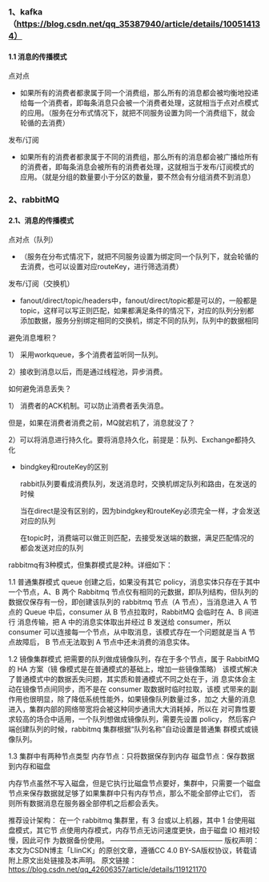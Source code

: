 ### 1、kafka（https://blog.csdn.net/qq_35387940/article/details/100514134）

#### 1.1 消息的传播模式

点对点

- 如果所有的消费者都隶属于同一个消费组，那么所有的消息都会被均衡地投递给每一个消费者，即每条消息只会被一个消费者处理，这就相当于点对点模式的应用。（服务在分布式情况下，就把不同服务设置为同一个消费组下，就会轮循的去消费）

发布/订阅

- 如果所有的消费者都隶属于不同的消费组，那么所有的消息都会被广播给所有的消费者，即每条消息会被所有的消费者处理，这就相当于发布/订阅模式的应用。（就是分组的数量要小于分区的数量，要不然会有分组消费不到消息）

### 2、rabbitMQ

#### 2.1、消息的传播模式

点对点（队列）

- （服务在分布式情况下，就把不同服务设置为绑定同一个队列下，就会轮循的去消费，也可以设置对应routeKey，进行筛选消费）

发布/订阅（交换机）

- fanout/direct/topic/headers中，fanout/direct/topic都是可以的，一般都是topic，这样可以写正则匹配，如果都满足条件的情况下，对应的队列分别都添加数据，服务分别绑定相同的交换机，绑定不同的队列，队列中的数据相同

避免消息堆积？

1） 采用workqueue，多个消费者监听同一队列。

2）接收到消息以后，而是通过线程池，异步消费。

如何避免消息丢失？

1） 消费者的ACK机制。可以防止消费者丢失消息。

但是，如果在消费者消费之前，MQ就宕机了，消息就没了？

2）可以将消息进行持久化。要将消息持久化，前提是：队列、Exchange都持久化



- bindgkey和routeKey的区别

  rabbit队列要看成消费队列，发送消息时，交换机绑定队列和路由，在发送的时候

  当在direct是没有区别的，因为bindgkey和routeKey必须完全一样，才会发送对应的队列

  在topic时，消费端可以做正则匹配，去接受发送端的数据，满足匹配情况的都会发送对应的队列

  
rabbitmq有3种模式，但集群模式是2种。详细如下：

1.1 普通集群模式
queue 创建之后，如果没有其它 policy，消息实体只存在于其中 一个节点，A、B 两个 Rabbitmq 节点仅有相同的元数据，即队列结构，但队列的 数据仅保存有一份，即创建该队列的 rabbitmq 节点（A 节点），当消息进入 A 节 点的 Queue 中后，consumer 从 B 节点拉取时，RabbitMQ 会临时在 A、B 间进行 消息传输，把 A 中的消息实体取出并经过 B 发送给 consumer，所以 consumer 可以连接每一个节点，从中取消息，该模式存在一个问题就是当 A 节点故障后， B 节点无法取到 A 节点中还未消费的消息实体。

1.2 镜像集群模式
把需要的队列做成镜像队列，存在于多个节点，属于 RabbitMQ 的 HA 方案（镜 像模式是在普通模式的基础上，增加一些镜像策略）
该模式解决了普通模式中的数据丢失问题，其实质和普通模式不同之处在于，消 息实体会主动在镜像节点间同步，而不是在 consumer 取数据时临时拉取，该模 式带来的副作用也很明显，除了降低系统性能外，如果镜像队列数量过多，加之 大量的消息进入，集群内部的网络带宽将会被这种同步通讯大大消耗掉，所以在 对可靠性要求较高的场合中适用，一个队列想做成镜像队列，需要先设置 policy， 然后客户端创建队列的时候，rabbitmq 集群根据“队列名称”自动设置是普通集 群模式或镜像队列。

1.3 集群中有两种节点类型
内存节点：只将数据保存到内存
磁盘节点：保存数据到内存和磁盘

内存节点虽然不写入磁盘，但是它执行比磁盘节点要好，集群中，只需要一个磁盘节点来保存数据就足够了如果集群中只有内存节点，那么不能全部停止它们， 否则所有数据消息在服务器全部停机之后都会丢失。

推荐设计架构： 在一个 rabbitmq 集群里，有 3 台或以上机器，其中 1 台使用磁盘模式，其它节 点使用内存模式，内存节点无访问速度更快，由于磁盘 IO 相对较慢，因此可作 为数据备份使用。
————————————————
版权声明：本文为CSDN博主「LlinCK」的原创文章，遵循CC 4.0 BY-SA版权协议，转载请附上原文出处链接及本声明。
原文链接：https://blog.csdn.net/qq_42606357/article/details/119121170